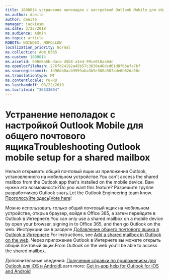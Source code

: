 ```yaml
---
title: 1800014 устранение неполадок с настройкой Outlook Mobile для общего почтового ящика
ms.author: daeite
author: daeite
manager: jackiesm
ms.date: 3/22/2018
ms.audience: Admin
ms.topic: article
ROBOTS: NOINDEX, NOFOLLOW
localization_priority: Normal
ms.collection: Adm_O365
ms.custom: 1800014
ms.assetid: 598e6a5b-daca-45b8-a1e4-99ce018aa64c
ms.openlocfilehash: 276fd24192a45b57c3830e46dcd61d8f66efa7bf
ms.sourcegitcommit: 1d98db8acb9959aba3b5e308a567ade6b62da56c
ms.translationtype: MT
ms.contentlocale: ru-RU
ms.lasthandoff: 08/22/2019
ms.locfileid: "36533604"
---
```

# <a name="troubleshooting-outlook-mobile-setup-for-a-shared-mailbox"></a><span data-ttu-id="37249-102">Устранение неполадок с настройкой Outlook Mobile для общего почтового ящика</span><span class="sxs-lookup"><span data-stu-id="37249-102">Troubleshooting Outlook mobile setup for a shared mailbox</span></span>

<span data-ttu-id="37249-103">Нельзя открывать общий почтовый ящик из приложения Outlook, установленного на мобильном устройстве.</span><span class="sxs-lookup"><span data-stu-id="37249-103">You can't access the shared mailbox from the Outlook app that's installed on the mobile device.</span></span> <span data-ttu-id="37249-104">Вам нужна эта возможность?</span><span class="sxs-lookup"><span data-stu-id="37249-104">Do you want this feature?</span></span> <span data-ttu-id="37249-105">Разрешите группе разработчиков Outlook знать.</span><span class="sxs-lookup"><span data-stu-id="37249-105">Let the Outlook Engineering team know.</span></span> <span data-ttu-id="37249-106">[Проголосуйте здесь](https://go.microsoft.com/fwlink/?linked=862116)!</span><span class="sxs-lookup"><span data-stu-id="37249-106">[Vote here](https://go.microsoft.com/fwlink/?linked=862116)!</span></span>
  
<span data-ttu-id="37249-107">Можно использовать только общий почтовый ящик на мобильном устройстве, открыв браузер, войдя в Office 365, а затем перейдите в Outlook в Интернете.</span><span class="sxs-lookup"><span data-stu-id="37249-107">You can only use a shared mailbox on a mobile device by open your browser, signing in to Office 365, and then go Outlook on the web.</span></span> <span data-ttu-id="37249-108">Инструкции см в разделе [Добавление общего почтового ящика в Outlook в Интернете](https://support.office.com/article/add-a-shared-mailbox-to-outlook-on-the-web-98b5a90d-4e38-415d-a030-f09a4cd28207).</span><span class="sxs-lookup"><span data-stu-id="37249-108">For instructions, see [Add a shared mailbox in Outlook on the web](https://support.office.com/article/add-a-shared-mailbox-to-outlook-on-the-web-98b5a90d-4e38-415d-a030-f09a4cd28207).</span></span> <span data-ttu-id="37249-109">Через приложение Outlook в Интернете вы можете открыть общий почтовый ящик.</span><span class="sxs-lookup"><span data-stu-id="37249-109">From Outlook on the web you'll be able to access the shared mailbox.</span></span>
  
<span data-ttu-id="37249-110">Дополнительные сведения: [Получение справки по приложениям для Outlook для iOS и Android](https://support.office.com/article/Get-in-app-help-for-Outlook-for-iOS-and-Android-218a22d1-9fa5-4889-b689-de1c63493243)</span><span class="sxs-lookup"><span data-stu-id="37249-110">Learn more: [Get in-app help for Outlook for iOS and Android](https://support.office.com/article/Get-in-app-help-for-Outlook-for-iOS-and-Android-218a22d1-9fa5-4889-b689-de1c63493243)</span></span>
  

